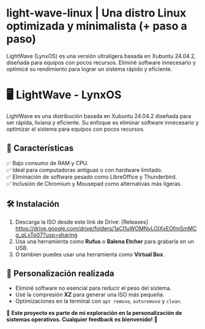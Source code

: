 # light-wave-linux | Una distro Linux optimizada y minimalista (+ paso a paso)
LightWave (LynxOS) es una versión ultraligera basada en Xubuntu 24.04.2, diseñada para equipos con pocos recursos. Eliminé software innecesario y optimicé su rendimiento para lograr un sistema rápido y eficiente.

# 🖥️ LightWave - LynxOS  

LightWave es una distribución basada en Xubuntu 24.04.2 diseñada para ser rápida, liviana y eficiente. Su enfoque es eliminar software innecesario y optimizar el sistema para equipos con pocos recursos.  

## 🚀 Características  
✅ Bajo consumo de RAM y CPU.  
✅ Ideal para computadoras antiguas o con hardware limitado.  
✅ Eliminación de software pesado como LibreOffice y Thunderbird.  
✅ Inclusión de Chromium y Mousepad como alternativas más ligeras.  

## 🛠 Instalación  
1. Descarga la ISO desde este link de Drive: [Releases] https://drive.google.com/drive/folders/1aCl1uWOMNyLOIXxEOfmSmMCg_qLxTp07?usp=sharing
2. Usa una herramienta como **Rufus** o **Balena Etcher** para grabarla en un USB.  
3. O tambien puedes usar una herramienta como **Virtual Box**.  

## 🔧 Personalización realizada  
- Eliminé software no esencial para reducir el peso del sistema.  
- Usé la compresión **XZ** para generar una ISO más pequeña.  
- Optimizaciones en la terminal con `apt remove`, `autoremove` y `clean`.  

📌 **Este proyecto es parte de mi exploración en la personalización de sistemas operativos. Cualquier feedback es bienvenido! 🚀**  
